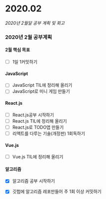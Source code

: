 # 2020.02

_2020년 2월달 공부 계획 및 회고_ 

### 2020년 2월 공부계획

#### 2월 핵심 목표 

* [ ] 1일 1커밋하기

#### JavaScript

* [ ] JavaScript TIL에 정리해 올리기
* [ ] JavaScript로 미니 게임 만들기

#### React.js

* [ ] React.js공부 시작하기
* [ ] React.js TIL에 정리해 올리기
* [ ] React.js로 TODO앱 만들기 
* [ ] 리액트를 다루는 기술\(개정판\) 1회독하기 

#### Vue.js

* [ ] Vue.js TIL에 정리해 올리기

#### 알고리즘

* [x] 알고리즘 공부 시작하기
* [x] 깃헙에 알고리즘 레포만들어 주 1회 이상 커밋하기

